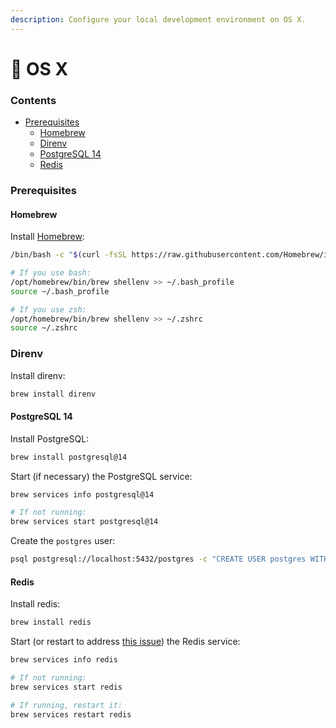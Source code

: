 ```yaml
---
description: Configure your local development environment on OS X.
---
```


# 🍎 OS X

### Contents

- [Prerequisites](os-x.md#prerequisites)
  - [Homebrew](os-x.md#homebrew)
  - [Direnv](os-x.md#direnv)
  - [PostgreSQL 14](os-x.md#postgresql-14)
  - [Redis](os-x.md#redis)

### Prerequisites

#### Homebrew

Install [Homebrew](https://brew.sh/):

```sh
/bin/bash -c "$(curl -fsSL https://raw.githubusercontent.com/Homebrew/install/HEAD/install.sh)"

# If you use bash:
/opt/homebrew/bin/brew shellenv >> ~/.bash_profile
source ~/.bash_profile

# If you use zsh:
/opt/homebrew/bin/brew shellenv >> ~/.zshrc
source ~/.zshrc
```

### Direnv

Install direnv:

```sh
brew install direnv
```

#### PostgreSQL 14

Install PostgreSQL:

```sh
brew install postgresql@14
```

Start (if necessary) the PostgreSQL service:

```sh
brew services info postgresql@14

# If not running:
brew services start postgresql@14
```

Create the `postgres` user:

```sh
psql postgresql://localhost:5432/postgres -c "CREATE USER postgres WITH SUPERUSER PASSWORD 'password';"
```

#### Redis

Install redis:

```sh
brew install redis
```

Start (or restart to address [this issue](https://stackoverflow.com/a/59392047)) the Redis service:

```sh
brew services info redis

# If not running:
brew services start redis

# If running, restart it:
brew services restart redis
```
